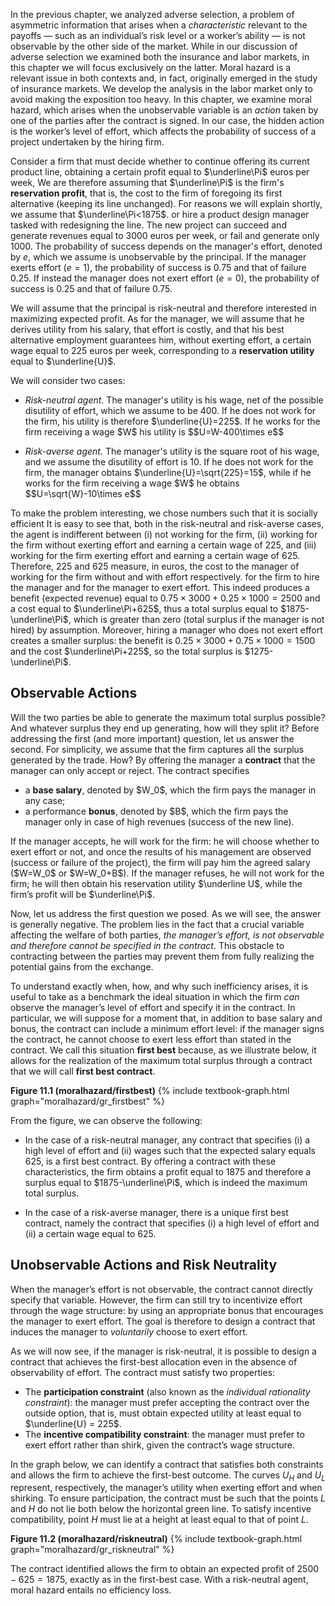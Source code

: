 

In the previous chapter, we analyzed adverse selection, a problem of asymmetric information that arises when a <i>characteristic</i> relevant to the payoffs — such as an individual’s risk level or a worker’s ability — is not observable by the other side of the market.
<span class="marginnote">
While in our discussion of adverse selection we examined both the insurance and labor markets, in this chapter we will focus exclusively on the latter. Moral hazard is a relevant issue in both contexts and, in fact, originally emerged in the study of insurance markets. We develop the analysis in the labor market only to avoid making the exposition too heavy.
</span>
In this chapter, we examine moral hazard, which arises when the unobservable variable is an <i>action</i> taken by one of the parties after the contract is signed. In our case, the hidden action is the worker’s level of effort, which affects the probability of success of a project undertaken by the hiring firm.


Consider a firm that must decide whether to continue offering its current product line, obtaining a certain profit equal to $\underline\Pi$ euros per week,
<span class="marginnote">
We are therefore assuming that $\underline\Pi$ is the firm's <b>reservation profit</b>, that is, the cost to the firm of foregoing its first alternative (keeping its line unchanged). For reasons we will explain shortly, we assume that $\underline\Pi<1875$.
</span>
or hire a product design manager tasked with redesigning the line. The new project can succeed and generate revenues equal to 3000 euros per week, or fail and generate only 1000. The probability of success depends on the manager's effort, denoted by $e$, which we assume is unobservable by the principal. If the manager exerts effort ($e=1$), the probability of success is $0.75$ and that of failure $0.25$. If instead the manager does not exert effort ($e=0$), the probability of success is $0.25$ and that of failure $0.75$.

We will assume that the principal is risk-neutral and therefore interested in maximizing expected profit. As for the manager, we will assume that he derives utility from his salary, that effort is costly, and that his best alternative employment guarantees him, without exerting effort, a certain wage equal to 225 euros per week, corresponding to a <b>reservation utility</b> equal to $\underline{U}$.

We will consider two cases:
<ul>
  <li>
    <p>
  <i>Risk-neutral agent.</i> The manager's utility is his wage, net of the possible disutility of effort, which we assume to be 400. If he does not work for the firm, his utility is therefore $\underline{U}=225$. If he works for the firm receiving a wage $W$ his utility is $$U=W-400\times e$$
  </p>
  </li>
  <li>
    <p>
  <i>Risk-averse agent.</i> The manager's utility is the square root of his wage, and we assume the disutility of effort is 10. If he does not work for the firm, the manager obtains $\underline{U}=\sqrt{225}=15$, while if he works for the firm receiving a wage $W$ he obtains $$U=\sqrt{W}-10\times e$$
  </p>
  </li>
</ul>

To make the problem interesting, we chose numbers such that it is socially efficient
<span class="marginnote">
It is easy to see that, both in the risk-neutral and risk-averse cases, the agent is indifferent between (i) not working for the firm, (ii) working for the firm without exerting effort and earning a certain wage of $225$, and (iii) working for the firm exerting effort and earning a certain wage of $625$. Therefore, 225 and 625 measure, in euros, the cost to the manager of working for the firm without and with effort respectively.
</span>
for the firm to hire the manager and for the manager to exert effort. This indeed produces a benefit (expected revenue) equal to $0.75\times3000+0.25\times1000=2500$ and a cost equal to $\underline\Pi+625$, thus a total surplus equal to $1875-\underline\Pi$, which is greater than zero (total surplus if the manager is not hired) by assumption. Moreover, hiring a manager who does not exert effort creates a smaller surplus: the benefit is $0.25\times3000+0.75\times1000=1500$ and the cost $\underline\Pi+225$, so the total surplus is $1275-\underline\Pi$.












<h2 id="subsec_mh-firstbest">Observable Actions</h2>

Will the two parties be able to generate the maximum total surplus possible? And whatever surplus they end up generating, how will they split it? Before addressing the first (and more important) question, let us answer the second. For simplicity, we assume that the firm captures all the surplus generated by the trade. How? By offering the manager a <b>contract</b> that the manager can only accept or reject. The contract specifies
<ul>
  <li>
    a <b>base salary</b>, denoted by $W_0$, which the firm pays the manager in any case;
  </li>
  <li>
    a performance <b>bonus</b>, denoted by $B$, which the firm pays the manager only in case of high revenues (success of the new line).
  </li>
</ul>
If the manager accepts, he will work for the firm: he will choose whether to exert effort or not, and once the results of his management are observed (success or failure of the project), the firm will pay him the agreed salary ($W=W_0$ or $W=W_0+B$). If the manager refuses, he will not work for the firm; he will then obtain his reservation utility $\underline U$, while the firm’s profit will be $\underline\Pi$.

Now, let us address the first question we posed. As we will see, the answer is generally negative. The problem lies in the fact that a crucial variable affecting the welfare of both parties, <i>the manager’s effort, is not observable and therefore cannot be specified in the contract</i>. This obstacle to contracting between the parties may prevent them from fully realizing the potential gains from the exchange.

To understand exactly when, how, and why such inefficiency arises, it is useful to take as a benchmark the ideal situation in which the firm <i>can</i> observe the manager’s level of effort and specify it in the contract. In particular, we will suppose for a moment that, in addition to base salary and bonus, the contract can include a minimum effort level: if the manager signs the contract, he cannot choose to exert less effort than stated in the contract. We call this situation <b>first best</b> because, as we illustrate below, it allows for the realization of the maximum total surplus through a contract that we will call <b>first best contract</b>.

<a id="gr_moralhazard/firstbest"><strong>Figure 11.1 (moralhazard/firstbest)</strong></a>
{% include textbook-graph.html graph="moralhazard/gr_firstbest" %}

From the figure, we can observe the following:
<ul>
  <li>
    <p>
  In the case of a risk-neutral manager, any contract that specifies (i) a high level of effort and (ii) wages such that the expected salary equals 625, is a first best contract. By offering a contract with these characteristics, the firm obtains a profit equal to 1875 and therefore a surplus equal to $1875-\underline\Pi$, which is indeed the maximum total surplus.
  </p>
  </li>
  <li>
    <p>
  In the case of a risk-averse manager, there is a unique first best contract, namely the contract that specifies (i) a high level of effort and (ii) a certain wage equal to 625.
  </p>
  </li>
</ul>




















<h2 id="subsec_mh-riskneutral">Unobservable Actions and Risk Neutrality</h2>

When the manager’s effort is not observable, the contract cannot directly specify that variable. However, the firm can still try to incentivize effort through the wage structure: by using an appropriate bonus that encourages the manager to exert effort. The goal is therefore to design a contract that induces the manager to <i>voluntarily</i> choose to exert effort.

As we will now see, if the manager is risk-neutral, it is possible to design a contract that achieves the first-best allocation even in the absence of observability of effort. The contract must satisfy two properties:
<ul> <li>The <b>participation constraint</b> (also known as the <i>individual rationality constraint</i>): the manager must prefer accepting the contract over the outside option, that is, must obtain expected utility at least equal to $\underline{U} = 225$.</li> <li>The <b>incentive compatibility constraint</b>: the manager must prefer to exert effort rather than shirk, given the contract’s wage structure.</li> </ul>

In the graph below, we can identify a contract that satisfies both constraints and allows the firm to achieve the first-best outcome. The curves $U_H$ and $U_L$ represent, respectively, the manager’s utility when exerting effort and when shirking. To ensure participation, the contract must be such that the points $L$ and $H$ do not lie both below the horizontal green line. To satisfy incentive compatibility, point $H$ must lie at a height at least equal to that of point $L$.

<a id="gr_moralhazard/riskneutral"><strong>Figure 11.2 (moralhazard/riskneutral)</strong></a>
{% include textbook-graph.html graph="moralhazard/gr_riskneutral" %}

The contract identified allows the firm to obtain an expected profit of $2500 - 625 = 1875$, exactly as in the first-best case. With a risk-neutral agent, moral hazard entails no efficiency loss.


















